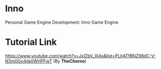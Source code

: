# Inno
Personal Game Engine Development: Inno Game Engine

# Tutorial Link
https://www.youtube.com/watch?v=JxIZbV_XjAs&list=PLlrATfBNZ98dC-V-N3m0Go4deliWHPFwT (By **TheCherno**)
